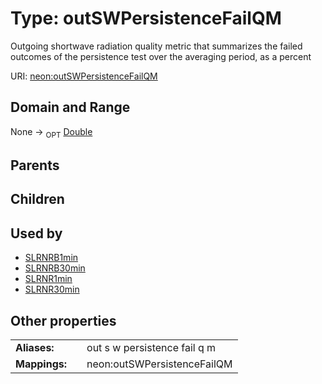
# Type: outSWPersistenceFailQM


Outgoing shortwave radiation quality metric that summarizes  the failed outcomes of the persistence test over the averaging period, as a percent

URI: [neon:outSWPersistenceFailQM](https://data.neonscience.org/outSWPersistenceFailQM)


## Domain and Range

None ->  <sub>OPT</sub> [Double](types/Double.md)

## Parents


## Children


## Used by

 * [SLRNRB1min](SLRNRB1min.md)
 * [SLRNRB30min](SLRNRB30min.md)
 * [SLRNR1min](SLRNR1min.md)
 * [SLRNR30min](SLRNR30min.md)

## Other properties

|  |  |  |
| --- | --- | --- |
| **Aliases:** | | out s w persistence fail q m |
| **Mappings:** | | neon:outSWPersistenceFailQM |

